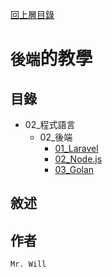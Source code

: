 [回上層目錄](../README.md)

# `後端`的教學

## **目錄**
+ 02_程式語言
    + 02_後端
        + [01_Laravel](01_Laravel/README.md)
        + [02_Node.js](02_NodeJS/README.md)
        + [03_Golan](03_Golan/README.md)

## **敘述**

## **作者**
`Mr. Will`
